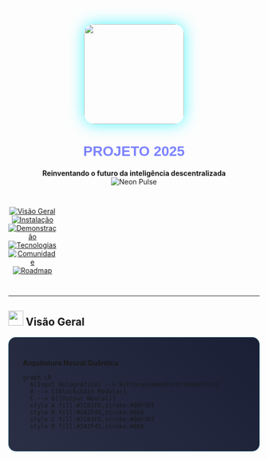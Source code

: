 <div align="center">

<!-- Logo Animado -->
<img src="https://example.com/logo-holographic.gif" width="200" style="border-radius: 20px; box-shadow: 0 0 30px #00f3ffaa">

# <span style="color: #7C83FD; font-family: 'Space Age', sans-serif">PROJETO 2025</span>
**Reinventando o futuro da inteligência descentralizada**  
![Neon Pulse](https://example.com/neon-divider.gif)

</div>

<!-- Navegação Holográfica -->
<div align="center" style="display: grid; grid-template-columns: repeat(6, 1fr); gap: 10px; margin: 2em 0">
  
  [![Visão Geral](https://example.com/tab-holographic-1.gif)](##visão-geral)
  [![Instalação](https://example.com/tab-holographic-2.gif)](##instalação)
  [![Demonstração](https://example.com/tab-holographic-3.gif)](##demonstração)
  [![Tecnologias](https://example.com/tab-holographic-4.gif)](##tecnologias)
  [![Comunidade](https://example.com/tab-holographic-5.gif)](##comunidade)
  [![Roadmap](https://example.com/tab-holographic-6.gif)](##roadmap)

</div>

---

## <img src="https://example.com/icon-neural.gif" width="30"> **Visão Geral**
<div style="background: linear-gradient(45deg, #2A2F45, #1A1F35); padding: 2em; border-radius: 15px; border: 1px solid #00f3ff33">
  
  **Arquitetura Neural Quântica**  
  ```mermaid
  graph LR
    A[Input Holográfico] --> B{Processamento<br>Quântico}
    B --> C[Blockchain Modular]
    C --> D[(Output Neural)]
    style A fill:#7C83FD,stroke:#00F3FF
    style B fill:#2A2F45,stroke:#666
    style C fill:#7C83FD,stroke:#00F3FF
    style D fill:#2A2F45,stroke:#666

